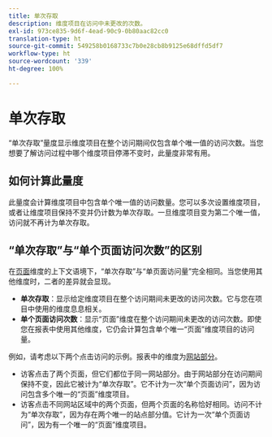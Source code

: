 ```yaml
---
title: 单次存取
description: 维度项目在访问中未更改的次数。
exl-id: 973ce835-9d6f-4ead-90c9-0b80aac82cc0
translation-type: ht
source-git-commit: 549258b0168733c7b0e28cb8b9125e68dffd5df7
workflow-type: ht
source-wordcount: '339'
ht-degree: 100%

---
```


# 单次存取

“单次存取”量度显示维度项目在整个访问期间仅包含单个唯一值的访问次数。当您想要了解访问过程中哪个维度项目停滞不变时，此量度非常有用。

## 如何计算此量度

此量度会计算维度项目中包含单个唯一值的访问数量。您可以多次设置维度项目，或者让维度项目保持不变并仍计数为单次存取。一旦维度项目变为第二个唯一值，访问就不再计为单次存取。

## “单次存取”与“单个页面访问次数”的区别

在[页面](../dimensions/page.md)维度的上下文语境下，“单次存取”与“单页面访问量”完全相同。当您使用其他维度时，二者的差异就会显现。

* **单次存取**：显示给定维度项目在整个访问期间未更改的访问次数。它与您在项目中使用的维度息息相关。
* **单个页面访问次数**：显示“页面”维度在整个访问期间未更改的访问次数。即使您在报表中使用其他维度，它仍会计算包含单个唯一“页面”维度项目的访问量。

例如，请考虑以下两个点击访问的示例。报表中的维度为[网站部分](../dimensions/site-section.md)。

* 访客点击了两个页面，但它们都位于同一网站部分。由于网站部分在访问期间保持不变，因此它被计为“单次存取”。它不计为一次“单个页面访问”，因为访问包含多个唯一的“页面”维度项目。
* 访客点击不同网站区域中的两个页面，但两个页面的名称恰好相同。访问不计为“单次存取”，因为存在两个唯一的站点部分值。它计为一次“单个页面访问”，因为有一个唯一的“页面”维度项目。

